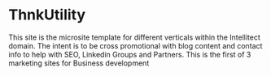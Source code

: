 # ThnkUtility
This site is the microsite template for different verticals within the Intellitect domain. The intent is to be cross promotional with blog content and contact info to help with SEO, Linkedin Groups and Partners.
This is the first of 3 marketing sites for Business development
